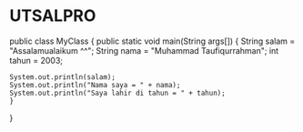 # UTSALPRO
public class MyClass {
    public static void main(String args[]) {
      String salam = "Assalamualaikum ^^";
      String nama = "Muhammad Taufiqurrahman";
      int tahun = 2003;

    System.out.println(salam);
    System.out.println("Nama saya = " + nama);
    System.out.println("Saya lahir di tahun = " + tahun);
    }
}
